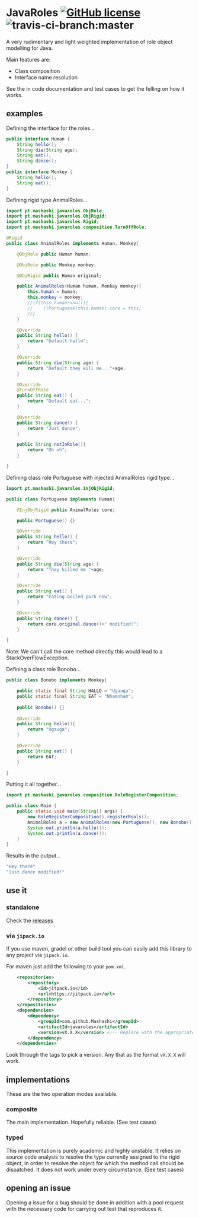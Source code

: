 # JavaRoles [![GitHub license](https://img.shields.io/badge/license-MIT-blue.svg)](https://raw.githubusercontent.com/Mashashi/javaroles/master/LICENSE) ![travis-ci-branch:master](https://travis-ci.org/Mashashi/javaroles.svg?branch=master) 

A very rudimentary and light weighted implementation of role object modelling for Java.

Main features are: 
* Class composition 
* Interface name resolution

See the in code documentation and test cases to get the felling on how it works.

## examples

Defining the interface for the roles...
```java
public interface Human {
	String hello(); 
	String die(String age);  
	String eat();
	String dance();
}
public interface Monkey {
	String hello();
	String eat();
}
```

Defining rigid type AnimalRoles...
```java
import pt.mashashi.javaroles.ObjRole;
import pt.mashashi.javaroles.ObjRigid;
import pt.mashashi.javaroles.Rigid;
import pt.mashashi.javaroles.composition.TurnOffRole;

@Rigid
public class AnimalRoles implements Human, Monkey{

	@ObjRole public Human human;

	@ObjRole public Monkey monkey;

	@ObjRigid public Human original;

	public AnimalRoles(Human human, Monkey monkey){
	    this.human = human;
	    this.monkey = monkey;
	    //if(this.human!=null){
	    //    ((Portuguese)this.human).core = this;
	    //}
	}

	@Override
	public String hello() {
	    return "Default hallo";
	}

	@Override
	public String die(String age) {
	    return "Default they kill me..."+age;
	}

	@Override
	@TurnOffRole
	public String eat() {
	    return "Default eat...";
	}

	@Override
	public String dance() {
	    return "Just dance";
	}

	public String notInRole(){
	    return "Oh oh";
	}

}
```

Defining class role Portuguese with injected AnimalRoles rigid type...
```java
import pt.mashashi.javaroles.InjObjRigid;

public class Portuguese implements Human{

	@InjObjRigid public AnimalRoles core;

	public Portuguese() {}

	@Override
	public String hello() {
	    return "Hey there";
	}

	@Override
	public String die(String age) {
	    return "They killed me "+age;
	}

	@Override
	public String eat() {
	    return "Eating boiled pork now";
	}

	@Override
	public String dance() {
	    return core.original.dance()+" modified!";
	}

}
```
Note: We can't call the core method directly this would lead to a StackOverFlowException.

Defining a class role Bonobo...
```java
public class Bonobo implements Monkey{

	public static final String HALLO = "Ugauga";
	public static final String EAT = "Nhamnham";
	
	public Bonobo() {}
	
	@Override
	public String hello(){
		return "Ugauga";
	}

	@Override
	public String eat() {
		return EAT;
	}

}
```

Putting it all together...
```java
import pt.mashashi.javaroles.composition.RoleRegisterComposition;

public class Main {
	public static void main(String[] args) {
		new RoleRegisterComposition().registerRools();
	    AnimalRoles a = new AnimalRoles(new Portuguese(), new Bonobo());
	    System.out.println(a.hello());
	    System.out.println(a.dance());
	}
}
```

Results in the output...
```java
"Hey there"
"Just dance modified!"
```

## use it

### standalone

Check the [releases](https://github.com/Mashashi/javaroles)

### via `jipack.io`
If you use maven, gradel or other build tool you can easily add this library to any project via `jipack.io`.

For maven just add the following to your `pom.xml`.

```xml
	<repositories>
		<repository>
		    <id>jitpack.io</id>
		    <url>https://jitpack.io</url>
		</repository>
	</repositories>
	<dependencies>
		<dependency>
			<groupId>com.github.Mashashi</groupId>
			<artifactId>javaroles</artifactId>
			<version>vX.X.X</version> <!-- Replace with the appropriate version -->
		</dependency>
	</dependencies>
```

Look through the tags to pick a version. Any that as the format `vX.X.X` will work.

## implementations
These are the two operation modes available.

### composite
The main implementation. Hopefully reliable. (See test cases)

### typed
This implementation is purely academic and highly unstable. It relies on source code analysis to resolve the type currently assigned to the rigid object, in order to resolve the object for which the method call should be dispatched. It does not work under every circumstance. (See test cases)

## opening an issue
Opening a issue for a bug should be done in addition with a pool request with the necessary code for carrying out test that reproduces it.